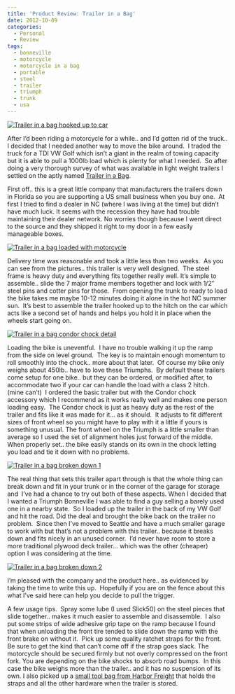 ```yaml
---
title: 'Product Review: Trailer in a Bag'
date: 2012-10-09
categories:
  - Personal
  - Review
tags:
  - bonneville
  - motorcycle
  - motorcycle in a bag
  - portable
  - steel
  - trailer
  - triumph
  - trunk
  - usa
---
```


[![Trailer in a bag hooked up to car](/pics/inline_trailer06.jpg#floatright)](/pics/trailer06.jpg)


After I’d been riding a motorcycle for a while.. and I’d gotten rid of the truck.. I decided that I needed another way to move the bike around.  I traded the truck for a TDI VW Golf which isn’t a giant in the realm of towing capacity but it is able to pull a 1000lb load which is plenty for what I needed.  So after doing a very thorough survey of what was available in light weight trailers I settled on the aptly named [Trailer in a Bag][2].<!--more-->

[2]: http://trailerinabag.com


First off.. this is a great little company that manufacturers the trailers down in Florida so you are supporting a US small business when you buy one.  At first I tried to find a dealer in NC (where I was living at the time) but didn’t have much luck. It seems with the recession they have had trouble maintaining their dealer network. No worries though because I went direct to the source and they shipped it right to my door in a few easily manageable boxes.

[![Trailer in a bag loaded with motorcycle](/pics/inline_trailer01.jpg)](/pics/trailer01.jpg)

Delivery time was reasonable and took a little less than two weeks.  As you can see from the pictures.. this trailer is very well designed.  The steel frame is heavy duty and everything fits together really well. It’s simple to assemble.. slide the 7 major frame members together and lock with 1/2″ steel pins and cotter pins for those.  From opening the trunk to ready to load the bike takes me maybe 10-12 minutes doing it alone in the hot NC summer sun.  It’s best to assemble the trailer hooked up to the hitch on the car which acts like a second set of hands and helps you hold it in place when the wheels start going on.

[![Trailer in a bag condor chock  detail](/pics/inline_trailer03.jpg#floatright)](/pics/trailer03.jpg)

Loading the bike is uneventful.  I have no trouble walking it up the ramp from the side on level ground.  The key is to maintain enough momentum to roll smoothly into the chock.. more about that later.  Of course my bike only weighs about 450lb.. have to love these Triumphs.  By default these trailers come setup for one bike.. but they can be ordered, or modified after, to accommodate two if your car can handle the load with a class 2 hitch.  (mine can’t)  I ordered the basic trailer but with the Condor chock accessory which I recommend as it works really well and makes one person loading easy.  The Condor chock is just as heavy duty as the rest of the trailer and fits like it was made for it… as it should.  It adjusts to fit different sizes of front wheel so you might have to play with it a little if yours is something unusual. The front wheel on the Triumph is a little smaller than average so I used the set of alignment holes just forward of the middle. When properly set.. the bike easily stands on its own in the chock letting you load and tie it down with no problems.

[![Trailer in a bag broken down 1](/pics/inline_tiib01.jpg)](/pics/tiib01.jpg)

The real thing that sets this trailer apart through is that the whole thing can break down and fit in your trunk or in the corner of the garage for storage and  I’ve had a chance to try out both of these aspects. When I decided that I wanted a Triumph Bonneville I was able to find a guy selling a barely used one in a nearby state.  So I loaded up the trailer in the back of my VW Golf and hit the road. Did the deal and brought the bike back on the trailer no problem.  Since then I’ve moved to Seattle and have a much smaller garage to work with but that’s not a problem with this trailer.. because it breaks down and fits nicely in an unused corner.  I’d never have room to store a more traditional plywood deck trailer… which was the other (cheaper) option I was considering at the time.

[![Trailer in a bag broken down 2](/pics/inline_tiib02.jpg#floatright)](/pics/inline_tiib02.jpg)

I’m pleased with the company and the product here.. as evidenced by taking the time to write this up.  Hopefully if you are on the fence about this what I’ve said here can help you decide to pull the trigger.

A few usage tips.  Spray some lube (I used Slick50) on the steel pieces that slide together.. makes it much easier to assemble and disassemble.  I also put some strips of wide adhesive grip tape on the ramp because I found that when unloading the front tire tended to slide down the ramp with the front brake on without it.  Pick up some quality ratchet straps for the front. Be sure to get the kind that can’t come off if the strap goes slack. The motorcycle should be secured firmly but not overly compressed on the front fork. You are depending on the bike shocks to absorb road bumps.  In this case the bike weighs more than the trailer.. and it has no suspension of its own. I also picked up a [small tool bag from Harbor Freight][7] that holds the straps and all the other hardware when the trailer is stored.

 [7]: http://www.harborfreight.com/11-inch-tool-bag-35539.html

